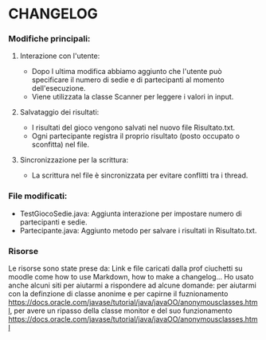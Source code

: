 # CHANGELOG


### Modifiche principali:
1. Interazione con l'utente:
   - Dopo l ultima modifica abbiamo aggiunto che l'utente può specificare il numero di sedie e di partecipanti al momento dell'esecuzione.
   - Viene utilizzata la classe Scanner per leggere i valori in input.

2. Salvataggio dei risultati:
   - I risultati del gioco vengono salvati nel nuovo file Risultato.txt.
   - Ogni partecipante registra il proprio risultato (posto occupato o sconfitta) nel file.

3. Sincronizzazione per la scrittura:
   - La scrittura nel file è sincronizzata per evitare conflitti tra i thread.

### File modificati:

- TestGiocoSedie.java: Aggiunta interazione per impostare numero di partecipanti e sedie.
- Partecipante.java: Aggiunto metodo per salvare i risultati in Risultato.txt.


### Risorse

Le risorse sono state prese da: Link e file caricati dalla prof ciuchetti su moodle come how to use Markdown, how to make a changelog... Ho usato anche alcuni siti per aiutarmi a rispondere ad alcune domande: per aiutarmi con la definzione di classe anonime e per capirne il fuznionamento https://docs.oracle.com/javase/tutorial/java/javaOO/anonymousclasses.html, per avere un ripasso della classe monitor e del suo funzionamento https://docs.oracle.com/javase/tutorial/java/javaOO/anonymousclasses.html

